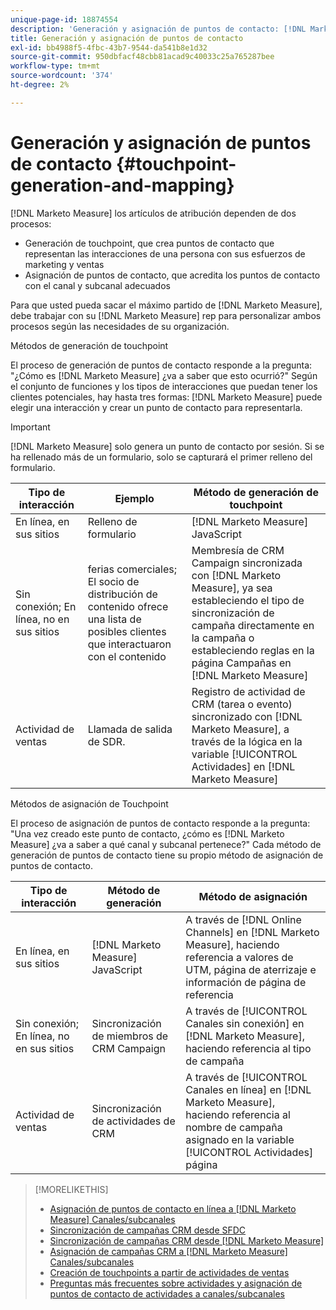 ```yaml
---
unique-page-id: 18874554
description: 'Generación y asignación de puntos de contacto: [!DNL Marketo Measure] - Documentación del producto'
title: Generación y asignación de puntos de contacto
exl-id: bb4988f5-4fbc-43b7-9544-da541b8e1d32
source-git-commit: 950dbfacf48cbb81acad9c40033c25a765287bee
workflow-type: tm+mt
source-wordcount: '374'
ht-degree: 2%

---
```


# Generación y asignación de puntos de contacto {#touchpoint-generation-and-mapping}

[!DNL Marketo Measure] los artículos de atribución dependen de dos procesos:

* Generación de touchpoint, que crea puntos de contacto que representan las interacciones de una persona con sus esfuerzos de marketing y ventas
* Asignación de puntos de contacto, que acredita los puntos de contacto con el canal y subcanal adecuados

Para que usted pueda sacar el máximo partido de [!DNL Marketo Measure], debe trabajar con su [!DNL Marketo Measure] rep para personalizar ambos procesos según las necesidades de su organización.

Métodos de generación de touchpoint

El proceso de generación de puntos de contacto responde a la pregunta: &quot;¿Cómo es [!DNL Marketo Measure] ¿va a saber que esto ocurrió?&quot; Según el conjunto de funciones y los tipos de interacciones que puedan tener los clientes potenciales, hay hasta tres formas: [!DNL Marketo Measure] puede elegir una interacción y crear un punto de contacto para representarla.

>[!IMPORTANT]
>
>[!DNL Marketo Measure] solo genera un punto de contacto por sesión. Si se ha rellenado más de un formulario, solo se capturará el primer relleno del formulario.

| **Tipo de interacción** | **Ejemplo** | **Método de generación de touchpoint** |
|---|---|---|
| En línea, en sus sitios | Relleno de formulario | [!DNL Marketo Measure] JavaScript |
| Sin conexión; En línea, no en sus sitios | ferias comerciales; El socio de distribución de contenido ofrece una lista de posibles clientes que interactuaron con el contenido | Membresía de CRM Campaign sincronizada con [!DNL Marketo Measure], ya sea estableciendo el tipo de sincronización de campaña directamente en la campaña o estableciendo reglas en la página Campañas en [!DNL Marketo Measure] |
| Actividad de ventas | Llamada de salida de SDR. | Registro de actividad de CRM (tarea o evento) sincronizado con [!DNL Marketo Measure], a través de la lógica en la variable [!UICONTROL Actividades] en [!DNL Marketo Measure] |

Métodos de asignación de Touchpoint

El proceso de asignación de puntos de contacto responde a la pregunta: &quot;Una vez creado este punto de contacto, ¿cómo es [!DNL Marketo Measure] ¿va a saber a qué canal y subcanal pertenece?&quot; Cada método de generación de puntos de contacto tiene su propio método de asignación de puntos de contacto.

| **Tipo de interacción** | **Método de generación** | **Método de asignación** |
|---|---|---|
| En línea, en sus sitios | [!DNL Marketo Measure] JavaScript | A través de [!DNL Online Channels] en [!DNL Marketo Measure], haciendo referencia a valores de UTM, página de aterrizaje e información de página de referencia |
| Sin conexión; En línea, no en sus sitios | Sincronización de miembros de CRM Campaign | A través de [!UICONTROL Canales sin conexión] en [!DNL Marketo Measure], haciendo referencia al tipo de campaña |
| Actividad de ventas | Sincronización de actividades de CRM | A través de [!UICONTROL Canales en línea] en [!DNL Marketo Measure], haciendo referencia al nombre de campaña asignado en la variable [!UICONTROL Actividades] página |

>[!MORELIKETHIS]
>
>* [Asignación de puntos de contacto en línea a [!DNL Marketo Measure] Canales/subcanales](/help/channel-tracking-and-setup/online-channels/online-custom-channel-setup.md)
>* [Sincronización de campañas CRM desde SFDC](/help/channel-tracking-and-setup/offline-channels/syncing-offline-campaigns.md)
>* [Sincronización de campañas CRM desde [!DNL Marketo Measure]](/help/channel-tracking-and-setup/offline-channels/custom-campaign-sync.md)
>* [Asignación de campañas CRM a [!DNL Marketo Measure] Canales/subcanales](/help/channel-tracking-and-setup/offline-channels/offline-custom-channel-setup.md)
>* [Creación de touchpoints a partir de actividades de ventas](/help/advanced-marketo-measure-features/activities-attribution/salesforce-activities-attribution.md)
>* [Preguntas más frecuentes sobre actividades y asignación de puntos de contacto de actividades a canales/subcanales](/help/advanced-marketo-measure-features/activities-attribution/activities-attribution-faq.md)


